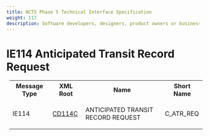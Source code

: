 ```yaml
---
title: NCTS Phase 5 Technical Interface Specification
weight: 117
description: Software developers, designers, product owners or business analysts. Integrate your software with the ERMIS service
---
```

# IE114 Anticipated Transit Record Request
<table cellspacing="0" style="border-collapse:collapse;margin-left:6pt">
 <tr>
  <th>
   Message Type
  </th>
  <th>
   XML Root
  </th>
  <th>
   Name
  </th>
  <th>
   Short Name
  </th>
 </tr>
 <tr style="height:24pt">
  <td style="">
   <p class="s3" style="">
    IE114
   </p>
  </td>
  <td style="">
   <a href="https://github.com/hmrc/transit-movements-validator/blob/main/conf/xsd/cd114c.xsd">
    CD114C
   </a>
  </td>
  <td style="">
   <p class="s3" style="">
    ANTICIPATED TRANSIT RECORD REQUEST
   </p>
  </td>
  <td style="">
   C_ATR_REQ
  </td>
 </tr>
</table>